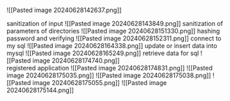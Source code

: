![[Pasted image 20240628142637.png]]

sanitization of input
![[Pasted image 20240628143849.png]]
sanitization of parameters of directories
![[Pasted image 20240628151330.png]]
hashing password and verifying 
![[Pasted image 20240628152311.png]]
connect to my sql 
![[Pasted image 20240628164338.png]]
update or insert data into mysql ![[Pasted image 20240628165249.png]]
retrieve data for sql 
![[Pasted image 20240628174740.png]]   
 registered application 
 ![[Pasted image 20240628174831.png]]
![[Pasted image 20240628175035.png]]
![[Pasted image 20240628175038.png]]
![[Pasted image 20240628175055.png]]
![[Pasted image 20240628175144.png]]